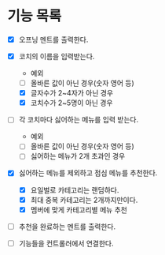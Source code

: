 # 기능 목록

- [x] 오프닝 멘트를 출력한다.
- [x] 코치의 이름을 입력받는다.

  - 예외
  - [ ] 올바른 값이 아닌 경우(숫자 영어 등)
  - [x] 글자수가 2~4자가 아닌 경우
  - [x] 코치수가 2~5명이 아닌 경우

- [ ] 각 코치마다 싫어하는 메뉴를 입력 받는다.

  - 예외
  - [ ] 올바른 값이 아닌 경우(숫자 영어 등)
  - [ ] 싫어하는 메뉴가 2개 초과인 경우

- [x] 싫어하는 메뉴를 제외하고 점심 메뉴를 추천한다.

  - [x] 요일벌로 카테고리는 랜덤하다.
  - [x] 최대 중복 카테고리는 2개까지만이다.
  - [x] 멤버에 맞게 카테고리별 메뉴 추천

- [ ] 추천을 완료하는 멘트를 출력한다.

- [ ] 기능들을 컨트롤러에서 연결한다.
